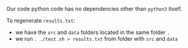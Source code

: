 
Our code python code has no dependencies other than `python3` itself.

To regenerate `results.txt`:
  - we have the `src` and `data` folders located in the same folder `.`
  - we run `. ./test.sh > results.txt` from folder with `src` and `data`

